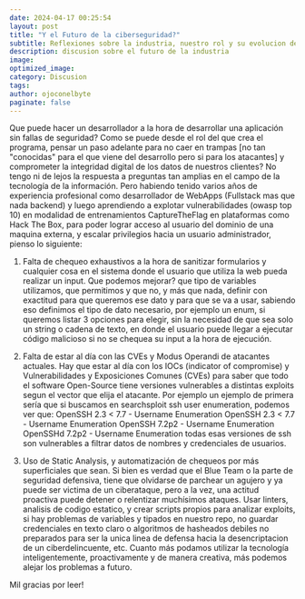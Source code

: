 ```yaml
---
date: 2024-04-17 00:25:54
layout: post
title: "Y el Futuro de la ciberseguridad?"
subtitle: Reflexiones sobre la industria, nuestro rol y su evolucion de cara al futuro
description: discusion sobre el futuro de la industria
image:
optimized_image:
category: Discusion
tags:
author: ojoconelbyte
paginate: false
---
```

Que puede hacer un desarrollador a la hora de desarrollar una aplicación sin fallas de seguridad? 
Como se puede desde el rol del que crea el programa, pensar un paso adelante para no caer en trampas [no tan "conocidas" para el que viene del desarrollo pero si para los atacantes] y comprometer la integridad digital de los datos de nuestros clientes? 
No tengo ni de lejos la respuesta a preguntas tan amplias en el campo de la tecnología de la información. Pero habiendo tenido varios años de experiencia profesional como desarrollador de WebApps (Fullstack mas que nada backend) y luego aprendiendo a explotar vulnerabilidades (owasp top 10) en modalidad de entrenamientos CaptureTheFlag en plataformas como Hack The Box, para poder lograr acceso al usuario del dominio de una maquina externa, y escalar privilegios hacia un usuario administrador, pienso lo siguiente:

1. Falta de chequeo exhaustivos a la hora de sanitizar formularios y cualquier cosa en el sistema donde el usuario que utiliza la web pueda realizar un input. 
Que podemos mejorar? que tipo de variables utilizamos, que permitimos y que no, y más que nada, definir con exactitud para que queremos ese dato y para que se va a usar, sabiendo eso definimos el tipo de dato necesario, por ejemplo un enum, si queremos listar 3 opciones para elegir, sin la necesidad de que sea solo un string o cadena de texto, en donde el usuario puede llegar a ejecutar código malicioso si no se chequea su input a la hora de ejecución. 

2. Falta de estar al día con las CVEs y Modus Operandi de atacantes actuales. 
Hay que estar al día con los IOCs (indicator of compromise) y Vulnerabilidades y Exposiciones Comunes (CVEs) para saber que todo el software Open-Source tiene versiones vulnerables a distintas exploits segun el vector que elija el atacante. 
Por ejemplo un ejemplo de primera sería que si buscamos en searchsploit ssh user enumeration, podemos ver que: 
OpenSSH 2.3 < 7.7 - Username Enumeration
OpenSSH 2.3 < 7.7 - Username Enumeration
OpenSSH 7.2p2 - Username Enumeration
OpenSSHd 7.2p2 - Username Enumeration
todas esas versiones de ssh son vulnerables a filtrar datos de nombres y credenciales de usuarios. 

3. Uso de Static Analysis, y automatización de chequeos por más superficiales que sean. 
Si bien es verdad que el Blue Team o la parte de seguridad defensiva, tiene que olvidarse de parchear un agujero y ya puede ser victima de un ciberataque, pero a la vez, una actitud proactiva puede detener o relentizar muchísimos ataques. 
Usar linters, analisis de codigo estatico, y crear scripts propios para analizar exploits, si hay problemas de variables y tipados en nuestro repo, no guardar credenciales en texto claro o algoritmos de hasheados debiles no preparados para ser la unica linea de defensa hacia la desencriptacion de un ciberdelincuente, etc. Cuanto más podamos utilizar la tecnología inteligentemente, proactivamente y de manera creativa, más podemos alejar los problemas a futuro. 

Mil gracias por leer!
